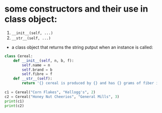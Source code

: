 # some constructors and their use in class object:   
1. `__init__(self, ...)`
2. `__str__(self, ...)`

* a class object that returns the string putput when an instance is called:  
```python
class Cereal:
    def __init__(self, n, b, f):
        self.name = n
        self.brand = b
        self.fibre = f
    def __str__(self):
        return '{} cereal is produced by {} and has {} grams of fiber in every serving!'.format(self.name, self.brand, self.fibre)
    
c1 = Cereal("Corn Flakes", "Kellogg's", 2)
c2 = Cereal("Honey Nut Cheerios", "General Mills", 3)
print(c1)
print(c2)
```
